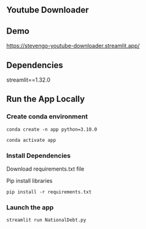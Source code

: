 ## Youtube Downloader

##  Demo

https://stevengo-youtube-downloader.streamlit.app/

## Dependencies
streamlit==1.32.0

## Run the App Locally
### Create conda environment
```
conda create -n app python=3.10.0
```
```
conda activate app
```
### Install Dependencies

Download requirements.txt file

Pip install libraries
```
pip install -r requirements.txt
```

###  Launch the app

```
streamlit run NationalDebt.py
```